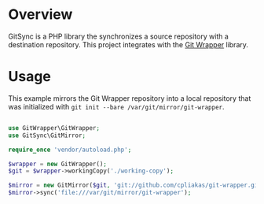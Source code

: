 Overview
========

GitSync is a PHP library the synchronizes a source repository with a destination
repository. This project integrates with the [Git Wrapper](https://github.com/cpliakas/git-wrapper)
library.


Usage
=====

This example mirrors the Git Wrapper repository into a local repository that
was initialized with `git init --bare /var/git/mirror/git-wrapper`.

```php

use GitWrapper\GitWrapper;
use GitSync\GitMirror;

require_once 'vendor/autoload.php';

$wrapper = new GitWrapper();
$git = $wrapper->workingCopy('./working-copy');

$mirror = new GitMirror($git, 'git://github.com/cpliakas/git-wrapper.git');
$mirror->sync('file:///var/git/mirror/git-wrapper');
```
